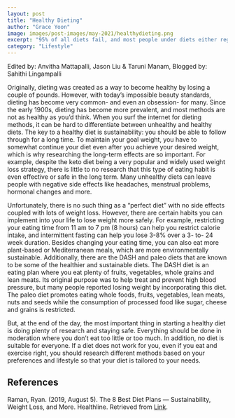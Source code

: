 ```yaml
---
layout: post
title: "Healthy Dieting"
author: "Grace Yoon"
image: images/post-images/may-2021/healthydieting.png
excerpt: "95% of all diets fail, and most people under diets either regain or gain more weight as a result. That is because not all diets are very sustainable or effective. Even commonly used diets, such as the keto diet, are unreliable and unhealthy for long-term use. That is because not all diets are very sustainable or effective.Secrets to a good, healthy diet are researching one that is suited to your needs and lifestyle."
category: "Lifestyle"
---
```


Edited by: Anvitha Mattapalli, Jason Liu & Taruni Manam, Blogged by: Sahithi Lingampalli 

Originally, dieting was created as a way to become healthy by losing a couple of pounds. However, with today’s impossible beauty standards, dieting has become very common- and even an obsession- for many. Since the early 1900s, dieting has become more prevalent, and most methods are not as healthy as you’d think. When you surf the internet for dieting methods, it can be hard to differentiate between unhealthy and healthy diets. The key to a healthy diet is sustainability: you should be able to follow through for a long time. To maintain your goal weight, you have to somewhat continue your diet even after you achieve your desired weight, which is why researching the long-term effects are so important. For example, despite the keto diet being a very popular and widely used weight loss strategy, there is little to no research that this type of eating habit is even effective or safe in the long term. Many unhealthy diets can leave people with negative side effects like headaches, menstrual problems, hormonal changes and more. 

Unfortunately, there is no such thing as a “perfect diet” with no side effects coupled with lots of weight loss. However, there are certain habits you can implement into your life to lose weight more safely. For example, restricting your eating time from 11 am to 7 pm (8 hours) can help you restrict calorie intake, and intermittent fasting can help you lose 3-8% over a 3- to- 24 week duration. Besides changing your eating time, you can also eat more plant-based or Mediterranean meals, which are more environmentally sustainable. Additionally, there are the DASH and paleo diets that are known to be some of the healthier and sustainable diets. The DASH diet is an eating plan where you eat plenty of fruits, vegetables, whole grains and lean meats. Its original purpose was to help treat and prevent high blood pressure, but many people reported losing weight by incorporating this diet. The paleo diet promotes eating whole foods, fruits, vegetables, lean meats, nuts and seeds while the consumption of processed food like sugar, cheese and grains is restricted. 

But, at the end of the day, the most important thing in starting a healthy diet is doing plenty of research and staying safe. Everything should be done in moderation where you don’t eat too little or too much. In addition, no diet is suitable for everyone. If a diet does not work for you, even if you eat and exercise right, you should research different methods based on your preferences and lifestyle so that your diet is tailored to your needs. 


## References 
Raman, Ryan. (2019, August 5). The 8 Best Diet Plans — Sustainability, Weight Loss, and More. Healthline. Retrieved from [Link](https://www.healthline.com/nutrition/best-diet-plans).
